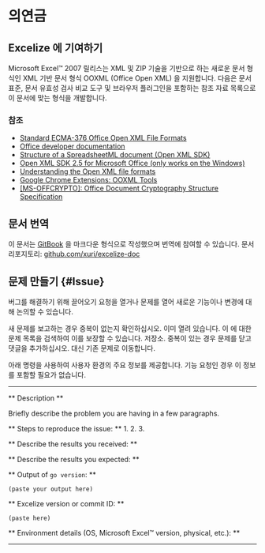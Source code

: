 # 의연금

## Excelize 에 기여하기

Microsoft Excel&trade; 2007 릴리스는 XML 및 ZIP 기술을 기반으로 하는 새로운 문서 형식인 XML 기반 문서 형식 OOXML (Office Open XML) 을 지원합니다. 다음은 문서 표준, 문서 유효성 검사 비교 도구 및 브라우저 플러그인을 포함하는 참조 자료 목록으로 이 문서에 맞는 형식을 개발합니다.

### 참조

* [Standard ECMA-376 Office Open XML File Formats](http://www.ecma-international.org/publications/standards/Ecma-376.htm)
* [Office developer documentation](https://developer.microsoft.com/en-us/office/docs)
* [Structure of a SpreadsheetML document (Open XML SDK)](https://docs.microsoft.com/en-us/office/open-xml/structure-of-a-spreadsheetml-document)
* [Open XML SDK 2.5 for Microsoft Office (only works on the Windows)](https://www.microsoft.com/en-us/download/details.aspx?id=30425)
* [Understanding the Open XML file formats](https://docs.microsoft.com/en-us/office/open-xml/understanding-the-open-xml-file-formats)
* [Google Chrome Extensions: OOXML Tools](https://chrome.google.com/webstore/detail/ooxml-tools/bjmmjfdegplhkefakjkccocjanekbapn)
* [[MS-OFFCRYPTO]: Office Document Cryptography Structure Specification](https://docs.microsoft.com/en-us/openspecs/office_file_formats/ms-offcrypto/3c34d72a-1a61-4b52-a893-196f9157f083)

## 문서 번역

이 문서는 [GitBook](https://github.com/GitbookIO/gitbook) 을 마크다운 형식으로 작성했으며 번역에 참여할 수 있습니다. 문서 리포지토리: [github.com/xuri/excelize-doc](https://github.com/xuri/excelize-doc)

## 문제 만들기 {#Issue}

버그를 해결하기 위해 끌어오기 요청을 열거나 문제를 열어 새로운 기능이나 변경에 대해 논의할 수 있습니다.

새 문제를 보고하는 경우 중복이 없는지 확인하십시오.
이미 열려 있습니다. 이 에 대한 문제 목록을 검색하여 이를 보장할 수 있습니다.
저장소. 중복이 있는 경우 문제를 닫고 댓글을 추가하십시오.
대신 기존 문제로 이동합니다.

아래 명령을 사용하여 사용자 환경의 주요 정보를 제공합니다.
기능 요청인 경우 이 정보를 포함할 필요가 없습니다.

---

** Description **

Briefly describe the problem you are having in a few paragraphs.

** Steps to reproduce the issue: **
1.
2.
3.

** Describe the results you received: **

** Describe the results you expected: **

** Output of `go version`: **

```text
(paste your output here)
```

** Excelize version or commit ID: **

```text
(paste here)
```

** Environment details (OS, Microsoft Excel&trade; version, physical, etc.): **

---
